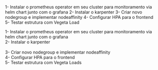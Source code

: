1- Instalar o prometheus operator em seu cluster para monitoramento via helm chart junto com o grafana
2- Instalar o karpenter
3- Criar novo nodegroup e implementar nodeaffinity
4- Configurar HPA para o frontend
5- Testar estrutura com Vegeta Load




<html>
 <head>
  1- Instalar o prometheus operator em seu cluster para monitoramento via helm chart junto com o grafana
 <br /> 2- Instalar o karpenter
 </head>
 <body>
   <br />  <br /> 3- Criar novo nodegroup e implementar nodeaffinity <br /> 4- Configurar HPA para o frontend <br />  5- Testar estrutura com Vegeta Loads
   <br /> 


 </body>
</html>

